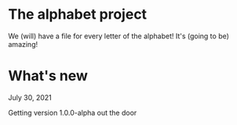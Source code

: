 # The alphabet project

We (will) have a file for every letter of the alphabet! It's (going to be) amazing!

# What's new

July 30, 2021

Getting version 1.0.0-alpha out the door